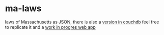ma-laws
=======
laws of Massachusetts as JSON, there is also a [version in couchdb](https://cloudant.com/futon/database.html?kublai%2Flaw/_all_docs) feel free to replicate it and a [work in progres web app](http://macode.org/)
